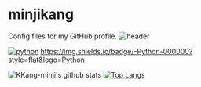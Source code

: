 # minjikang
Config files for my GitHub profile.
![header](https://capsule-render.vercel.app/api?type=waving&color=f5f5dc&height=400&text=Minji%20Kang&fontColor=b76ed3&fontSize=80&animation=fadeIn&desc=시행착오를%20즐기는%20주니어%20빅데이터%20분석가%20입니다.&descAlign=75&descAlignY=70&descSize=18)

[![python](https://img.shields.io/badge/python-3776AB?style=flat-square&logo=python&logoColor=3776AB)](https://github.com/KKang-minji/KKang-minji/edit/main/README.md)
https://img.shields.io/badge/-Python-000000?style=flat&logo=Python


![KKang-minji's github stats](https://github-readme-stats.vercel.app/api?username=KKang-minji&show_icons=true)
[![Top Langs](https://github-readme-stats.vercel.app/api/top-langs/?username=KKang-minji&layout=compact)](https://github.com/KKang-minji/github-readme-stats)

